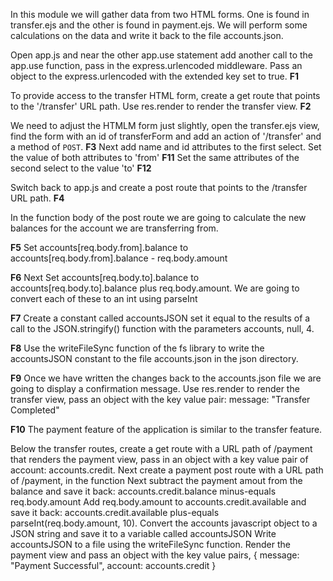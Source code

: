 In this module we will gather data from two HTML forms. One is found in transfer.ejs and the other is found in payment.ejs. We will perform some calculations on the data and write it back to the file accounts.json.

Open app.js and near the other app.use statement add another call to the app.use function, pass in the express.urlencoded middleware. Pass an object to the express.urlencoded with the extended key set to true. **F1**

To provide access to the transfer HTML form, create a get route that points to the '/transfer' URL path. Use res.render to render the transfer view. **F2**

We need to adjust the HTMLM form just slightly, open the transfer.ejs view, find the form with an id of transferForm and add an action of '/transfer' and a method of `POST`. **F3**
Next add name and id attributes to the first select. Set the value of both attributes to 'from' **F11**
Set the same attributes of the second select to the value 'to' **F12**

Switch back to app.js and create a post route that points to the /transfer URL path. **F4**

In the function body of the post route we are going to calculate the new balances for the account we are transferring from.

**F5** Set accounts[req.body.from].balance to accounts[req.body.from].balance - req.body.amount

**F6** Next Set accounts[req.body.to].balance to accounts[req.body.to].balance plus req.body.amount. We are going to convert each of these to an int using parseInt

**F7** Create a constant called accountsJSON set it equal to the results of a call to the JSON.stringify() function with the parameters accounts, null, 4.

**F8** Use the writeFileSync function of the fs library to write the accountsJSON constant to the file accounts.json in the json directory.

**F9** Once we have written the changes back to the accounts.json file we are going to display a confirmation message. Use res.render to render the transfer view, pass an object with the key value pair: message: "Transfer Completed"

**F10** The payment feature of the application is similar to the transfer feature.

Below the transfer routes, create a get route with a URL path of /payment that renders the payment view, pass in an object with a key value pair of account: accounts.credit.
Next create a payment post route with a URL path of /payment, in the function
Next subtract the payment amout from the balance and save it back: accounts.credit.balance minus-equals req.body.amount
Add req.body.amount to accounts.credit.available and save it back: accounts.credit.available plus-equals parseInt(req.body.amount, 10).
Convert the accounts javascript object to a JSON string and save it to a variable called accountsJSON
Write accountsJSON to a file using the writeFileSync function.
Render the payment view and pass an object with the key value pairs, { message: "Payment Successful", account: accounts.credit }
